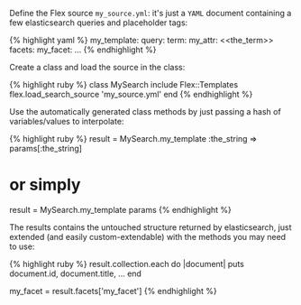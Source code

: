 Define the Flex source `my_source.yml`: it's just a `YAML` document containing a few elasticsearch queries and placeholder tags:

{% highlight yaml %}
my_template:
  query:
    term:
      my_attr: <<the_term>>
  facets:
    my_facet:
      ...
{% endhighlight %}

Create a class and load the source in the class:

{% highlight ruby %}
class MySearch
  include Flex::Templates
  flex.load_search_source 'my_source.yml'
end
{% endhighlight %}

Use the automatically generated class methods by just passing a hash of variables/values to interpolate:

{% highlight ruby %}
result = MySearch.my_template :the_string => params[:the_string]
 # or simply
result = MySearch.my_template params
{% endhighlight %}

The results contains the untouched structure returned by elasticsearch, just extended (and easily custom-extendable) with the methods you may need to use:

{% highlight ruby %}
result.collection.each do |document|
  puts document.id, document.title, ...
end

my_facet = result.facets['my_facet']
{% endhighlight %}
